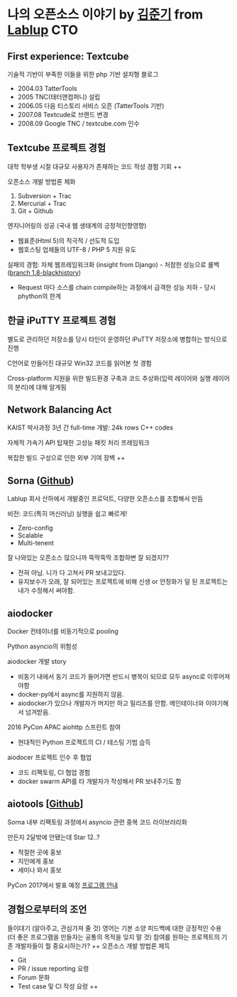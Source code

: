 # 나의 오픈소스 이야기 by [김준기](https://github.com/achimnol) from [Lablup](http://www.lablup.com/#/) CTO

## First experience: Textcube

기술적 기반이 부족한 이들을 위한 php 기반 설치형 블로그

- 2004.03 TatterTools
- 2005    TNC(태터앤컴퍼니) 설립
- 2006.05 다음 티스토리 서비스 오픈 (TatterTools 기반)
- 2007.08 Textcude로 브랜드 변경
- 2008.09 Google TNC / textcube.com 인수

## Textcube 프로젝트 경험

대학 학부생 시절 대규모 사용자가 존재하는 코드 작성 경험 기회 ++

오픈소스 개발 방법론 체화
  1. Subversion + Trac
  2. Mercurial + Trac
  3. Git + Github

엔지니어링의 성공 (국내 웹 생태계의 긍정적인향영향)
- 웹표준(Html 5)의 적극적 / 선도적 도입
- 웹호스팅 업체들의 UTF-8 / PHP 5 지원 유도

실패의 경험: 자체 웹프레임워크화 (insight from Django) - 처참한 성능으로 롤백 ([branch 1.8-blackhistory](https://github.com/Needlworks/Textcube/tree/1.8-blackhistory1))
- Request 마다 소스를 chain compile하는 과정에서 급격한 성능 저하 - 당시 phython의 한계

## 한글 iPuTTY 프로젝트 경험

별도로 관리하던 저장소를 당시 타인이 운영하던 iPuTTY 저장소에 병합하는 방식으로 진행

C언어로 만들어진 대규모 Win32 코드를 읽어본 첫 경험

Cross-platform 지원을 위한 빌드환경 구축과 코드 추상화(입력 레이어와 실행 레이어의 분리)에 대해 알게됨

## Network Balancing Act

KAIST 박사과정 3년 간 full-time 개발: 24k rows C++ codes

자체적 가속기 API 탑재한 고성능 패킷 처리 프레임워크

복잡한 빌드 구성으로 인한 외부 기여 장벽 ++

## Sorna ([Github](https://github.com/lablup/sorna))

Lablup 회사 산하에서 개발중인 프로덕트, 다양한 오픈소스를 조합해서 만듬

비전: 코드(특히 머신러닝) 실행을 쉽고 빠르게!

- Zero-config
- Scalable
- Multi-tenent

잘 나와있는 오픈소스 많으니까 뚝딱뚝딱 조합하변 잘 되겠지??
- 전혀 아님. 니가 다 고쳐서 PR 보내고있다.
- 유지보수가 오래, 잘 되어있는 프로젝트에 비해 신생 or 안정화가 덜 된 프로젝트는 내가 수정해서 써야함.

## aiodocker

Docker 컨테이너를 비동기적으로 pooling

Python asyncio의 위험성

aiodocker 개발 story
- 비동기 내에서 동기 코드가 들어가면 반드시 병목이 되므로 모두 async로 이루어져야함
- docker-py에서 async를 지원하지 않음.
- aiodocker가 있으나 개발자가 머지만 하고 릴리즈를 안함. 메인테이너와 이야기해서 넘겨받음.

2016 PyCon APAC aiohttp 스프린트 참여
- 현대적인 Python 프로젝트의 CI / 테스팅 기법 습득

aiodocer 프로젝트 인수 후 협업
- 코드 리팩토링, CI 협업 경험
- docker swarm API를 타 개발자가 작성해서 PR 보내주기도 함

## aiotools [[Github](https://github.com/achimnol/aiotools)]

Sorna 내부 리팩토링 과정에서 asyncio 관련 중복 코드 라이브러리화

만든지 2달밖에 안됐는데 Star 12..?
- 적절한 곳에 홍보
- 지인에게 홍보
- 세미나 와서 홍보

PyCon 2017에서 발표 예정 [프로그램 안내](https://www.pycon.kr/2017/program/184)

## 경험으로부터의 조언

들이대기 (알아주고, 관심가져 줄 것)
영어는 기본 소양
피드백에 대한 긍정적인 수용 (더 좋은 프로그램을 만들자는 공통의 목적을 잊지 말 것)
참여를 원하는 프로젝트의 기존 개발자들이 뭘 중요시하는가? ++
오픈소스 개발 방법론 체득
- Git
- PR / issue reporting 요령
- Forum 문화
- Test case 및 CI 작성 요령 ++

